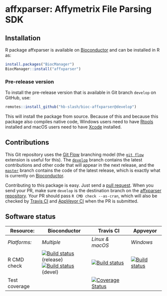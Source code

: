# affxparser: Affymetrix File Parsing SDK


## Installation
R package affxparser is available on [Bioconductor](https://www.bioconductor.org/packages/devel/bioc/html/affxparser.html) and can be installed in R as:

```r
install.packages("BiocManager")
BiocManager::install("affxparser")
```

### Pre-release version

To install the pre-release version that is available in Git branch `develop` on GitHub, use:
```r
remotes::install_github("hb-slash/bioc-affxparser@develop")
```
This will install the package from source.  Because of this and because this package also compiles native code, Windows users need to have [Rtools](https://cran.r-project.org/bin/windows/Rtools/) installed and macOS users need to have [Xcode](https://developer.apple.com/xcode/) installed.




## Contributions

This Git repository uses the [Git Flow](http://nvie.com/posts/a-successful-git-branching-model/) branching model (the [`git flow`](https://github.com/petervanderdoes/gitflow-avh) extension is useful for this).  The [`develop`](https://github.com/hb-slash/bioc-affxparser/tree/develop) branch contains the latest contributions and other code that will appear in the next release, and the [`master`](https://github.com/hb-slash/bioc-affxparser) branch contains the code of the latest release, which is exactly what is currently on [Bioconductor](https://www.bioconductor.org/packages/devel/bioc/html/affxparser.html).

Contributing to this package is easy.  Just send a [pull request](https://help.github.com/articles/using-pull-requests/).  When you send your PR, make sure `develop` is the destination branch on the [affxparser repository](https://github.com/hb-slash/bioc-affxparser).  Your PR should pass `R CMD check --as-cran`, which will also be checked by <a href="https://travis-ci.org/hb-slash/bioc-affxparser">Travis CI</a> and <a href="https://ci.appveyor.com/project/hb-slash/bioc-affxparser">AppVeyor CI</a> when the PR is submitted.


## Software status

| Resource:     | Bioconductor        | Travis CI       | Appveyor         |
| ------------- | ------------------- | --------------- | ---------------- |
| _Platforms:_  | _Multiple_          | _Linux & macOS_ | _Windows_        |
| R CMD check   | <a href="https://bioconductor.org/checkResults/release/bioc-LATEST/affxparser/"><img border="0" src="https://bioconductor.org/shields/build/release/bioc/affxparser.svg" alt="Build status"></a> (release)</br><a href="https://bioconductor.org/checkResults/devel/bioc-LATEST/affxparser/"><img border="0" src="https://bioconductor.org/shields/build/devel/bioc/affxparser.svg" alt="Build status"></a> (devel) | <a href="https://travis-ci.org/hb-slash/bioc-affxparser"><img src="https://travis-ci.org/hb-slash/bioc-affxparser.svg" alt="Build status"></a>   | <a href="https://ci.appveyor.com/project/hb-slash/bioc-affxparser"><img src="https://ci.appveyor.com/api/projects/status/github/hb-slash/bioc-affxparser?svg=true" alt="Build status"></a> |
| Test coverage |                     | <a href="https://codecov.io/gh/hb-slash/bioc-affxparser"><img src="https://codecov.io/gh/hb-slash/bioc-affxparser/branch/develop/graph/badge.svg" alt="Coverage Status"/></a>     |                  |
